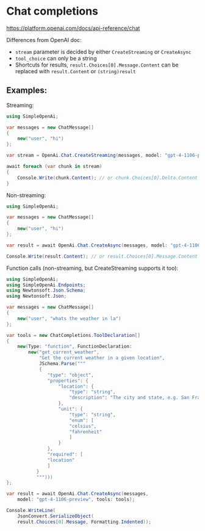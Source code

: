 # Chat completions

https://platform.openai.com/docs/api-reference/chat

Differences from OpenAI doc:
- `stream` parameter is decided by either `CreateStreaming` or `CreateAsync`
- `tool_choice` can only be a string
- Shortcuts for results, `result.Choices[0].Message.Content` can be replaced with `result.Content` or `(string)result`

## Examples:
Streaming:
```csharp
using SimpleOpenAi;

var messages = new ChatMessage[]
{
    new("user", "hi")
};

var stream = OpenAi.Chat.CreateStreaming(messages, model: "gpt-4-1106-preview");

await foreach (var chunk in stream)
{
    Console.Write(chunk.Content); // or chunk.Choices[0].Delta.Content
}
```
Non-streaming:
```csharp
using SimpleOpenAi;

var messages = new ChatMessage[]
{
    new("user", "hi")
};

var result = await OpenAi.Chat.CreateAsync(messages, model: "gpt-4-1106-preview");

Console.Write(result.Content); // or result.Choices[0].Message.Content
```
Function calls (non-streaming, but CreateStreaming supports it too):
```csharp
using SimpleOpenAi;
using SimpleOpenAi.Endpoints;
using Newtonsoft.Json.Schema;
using Newtonsoft.Json;

var messages = new ChatMessage[]
{
    new("user", "whats the weather in la")
};

var tools = new ChatCompletions.ToolDeclaration[]
{
    new(Type: "function", FunctionDeclaration: 
        new("get_current_weather",
            "Get the current weather in a given location",
            JSchema.Parse("""
            {
               "type": "object",
               "properties": {
                   "location": {
                       "type": "string",
                       "description": "The city and state, e.g. San Francisco, CA"
                   },
                   "unit": {
                       "type": "string",
                       "enum": [
                       "celsius",
                       "fahrenheit"
                       ]
                   }
               },
               "required": [
               "location"
               ]
           }
           """)))
};

var result = await OpenAi.Chat.CreateAsync(messages, 
    model: "gpt-4-1106-preview", tools: tools);

Console.WriteLine(
    JsonConvert.SerializeObject(
    result.Choices[0].Message, Formatting.Indented));
```